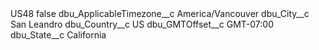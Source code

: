 <?xml version="1.0" encoding="UTF-8"?>
<CustomMetadata xmlns="http://soap.sforce.com/2006/04/metadata" xmlns:xsi="http://www.w3.org/2001/XMLSchema-instance" xmlns:xsd="http://www.w3.org/2001/XMLSchema">
    <label>US48</label>
    <protected>false</protected>
    <values>
        <field>dbu_ApplicableTimezone__c</field>
        <value xsi:type="xsd:string">America/Vancouver</value>
    </values>
    <values>
        <field>dbu_City__c</field>
        <value xsi:type="xsd:string">San Leandro</value>
    </values>
    <values>
        <field>dbu_Country__c</field>
        <value xsi:type="xsd:string">US</value>
    </values>
    <values>
        <field>dbu_GMTOffset__c</field>
        <value xsi:type="xsd:string">GMT-07:00</value>
    </values>
    <values>
        <field>dbu_State__c</field>
        <value xsi:type="xsd:string">California</value>
    </values>
</CustomMetadata>
